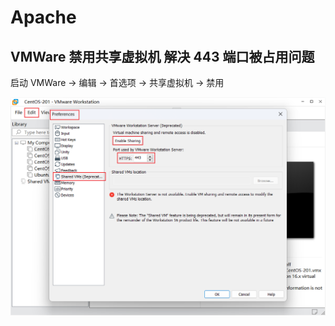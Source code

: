 # Apache 

## VMWare 禁用共享虚拟机 解决 443 端口被占用问题

启动 VMWare -> 编辑 -> 首选项 -> 共享虚拟机 -> 禁用

![01.png](Apache/01.png)
